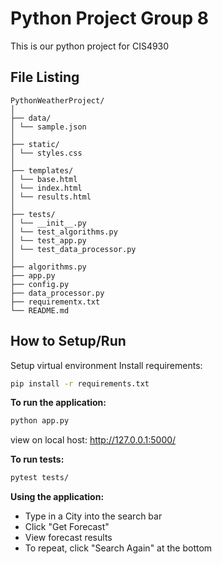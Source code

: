 # Python Project Group 8
This is our python project for CIS4930

## File Listing
```
PythonWeatherProject/
│
├── data/
│ └── sample.json
│
├── static/
│ └── styles.css
│
├── templates/
│ └── base.html
│ └── index.html
│ └── results.html
│
├── tests/
│ └── __init__.py
│ └── test_algorithms.py
│ └── test_app.py
│ └── test_data_processor.py
│
├── algorithms.py
├── app.py
├── config.py
├── data_processor.py
├── requirementx.txt
└── README.md
```
## How to Setup/Run
Setup virtual environment
Install requirements:
```bash
pip install -r requirements.txt
```
**To run the application:**
```bash
python app.py
```
view on local host: http://127.0.0.1:5000/

**To run tests:**
```bash
pytest tests/
```
**Using the application:**
- Type in a City into the search bar
- Click "Get Forecast"
- View forecast results
- To repeat, click "Search Again" at the bottom
